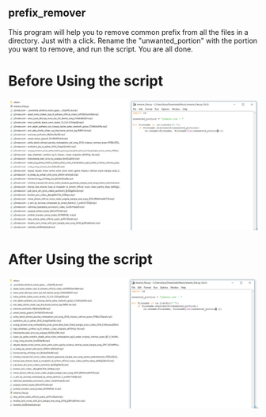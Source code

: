 ## prefix_remover
This program will help you to remove common prefix from all the files in a directory. Just with a click. 
Rename the "unwanted_portion" with the portion you want to remove, and run the script. 
You are all done. 
# Before Using the script
![alt text](https://github.com/rony-13/prefix_remover/blob/master/before.jpg)


# After Using the script
![alt text](https://github.com/rony-13/prefix_remover/blob/master/after.jpg)
